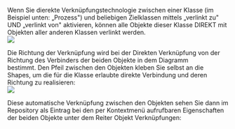 Wenn Sie dierekte Verknüpfungstechnologie zwischen einer Klasse (im
Beispiel unten: „Prozess") und beliebigen Zielklassen mittels „verlinkt
zu" UND „verlinkt von" aktivieren, können alle Objekte dieser Klasse
DIREKT mit Objekten aller anderen Klassen verlinkt werden.   
![](//images.ctfassets.net/utx1h0gfm1om/2W9hAMhzgAkwcs48sY6mKy/4f1be30098391f5d29285f3920a93a5d/1017948.png)  
  
Die Richtung der Verknüpfung wird bei der Direkten Verknüpfung von der
Richtung des Verbinders der beiden Objekte in dem Diagramm bestimmt. Den
Pfeil zwischen den Objekten kleben Sie selbst an die Shapes, um die für
die Klasse erlaubte direkte Verbindung und deren Richtung zu
realisieren:   
![](//images.ctfassets.net/utx1h0gfm1om/73tbPtMjjGOu2S44YuYMEO/3f4b8bbda5b91428bce438b001248c22/1017941.png)  
  
Diese automatische Verknüpfung zwischen den Objekten sehen Sie dann im
Repository als Eintrag bei den per Kontextmenü aufrufbaren Eigenschaften
der beiden Objekte unter dem Reiter Objekt Verknüpfungen:   
 

